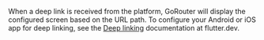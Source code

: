 When a deep link is received from the platform, GoRouter will display the
configured screen based on the URL path. To configure your Android or iOS app
for deep linking, see the [Deep
linking](https://docs.flutter.dev/development/ui/navigation/deep-linking)
documentation at flutter.dev.
